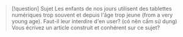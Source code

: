 > [!question] Sujet
> Les enfants de nos jours utilisent des tablettes numériques trop souvent et depuis l'âge trop jeune (from a very young age). Faut-il leur interdire d'en user? (có nên cấm sử dụng)
> Vous écrivez un article construit et conhérent sur ce sujet?

